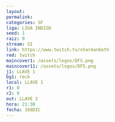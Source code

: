 ```yaml
---
layout: 
permalink: 
categories: SF
liga: LIGA INDIGO
seed: 1
raiz: 9
stream: SI
link: https://www.twitch.tv/charmanbeth
red: twitch
maincover1: /assets/logos/DFS.png
maincover11: /assets/logos/DFS.png
j1: LLAVE 1
bg1: rock
local: LLAVE 1
r1: 0
r2: 0
out: LLAVE 2
hora: 21:30
fecha: 168DIC
---
```

